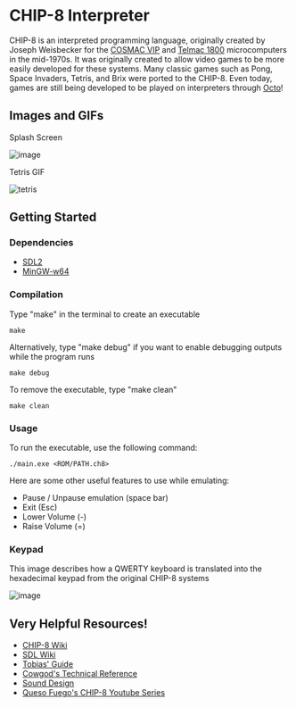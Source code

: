 # CHIP-8 Interpreter

CHIP-8 is an interpreted programming language, originally created by Joseph Weisbecker for the [COSMAC VIP](https://en.wikipedia.org/wiki/COSMAC_VIP) and [Telmac 1800](https://en.wikipedia.org/wiki/Telmac_1800) microcomputers in the mid-1970s. It was originally created to allow video games to be more easily developed for these systems. Many classic games such as Pong, Space Invaders, Tetris, and Brix were ported to the CHIP-8. Even today, games are still being developed to be played on interpreters through [Octo](https://github.com/JohnEarnest/Octo)! 

## Images and GIFs

Splash Screen

![image](https://github.com/nkasica/chip8-interpreter/assets/156490730/6d29d71c-6f0b-413a-9800-e39a385670c2)

Tetris GIF

![tetris](https://github.com/nkasica/chip8-interpreter/assets/156490730/3f849b73-ecd0-4dc4-a6e7-9eee63ed64a6)

## Getting Started

### Dependencies

* [SDL2](https://github.com/libsdl-org/SDL/releases/tag/release-2.28.5)
* [MinGW-w64](https://www.mingw-w64.org/downloads/)


### Compilation

Type "make" in the terminal to create an executable
```
make
```
Alternatively, type "make debug" if you want to enable debugging outputs while the program runs
```
make debug
```
To remove the executable, type "make clean"
```
make clean
```

### Usage
To run the executable, use the following command:
```
./main.exe <ROM/PATH.ch8>
```

Here are some other useful features to use while emulating:
* Pause / Unpause emulation (space bar)
* Exit (Esc)
* Lower Volume (-)
* Raise Volume (=)

### Keypad
This image describes how a QWERTY keyboard is translated into the hexadecimal keypad from the original CHIP-8 systems

![image](https://github.com/nkasica/chip8-interpreter/assets/156490730/cf6abc7f-258e-4340-8ca9-845fcde12187)



## Very Helpful Resources!

* [CHIP-8 Wiki](https://en.wikipedia.org/wiki/CHIP-8)
* [SDL Wiki](https://wiki.libsdl.org/SDL2/APIByCategory)
* [Tobias' Guide](https://tobiasvl.github.io/blog/write-a-chip-8-emulator/)
* [Cowgod's Technical Reference](http://devernay.free.fr/hacks/chip8/C8TECH10.HTM)
* [Sound Design](https://blog.tigris.fr/2020/05/13/writing-an-emulator-sound-is-complicated/)
* [Queso Fuego's CHIP-8 Youtube Series](https://www.youtube.com/playlist?list=PLT7NbkyNWaqbyBMzdySdqjnfUFxt8rnU_)

